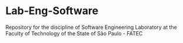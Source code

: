 # Lab-Eng-Software
Repository for the discipline of Software Engineering Laboratory at the Faculty of Technology of the State of São Paulo - FATEC

